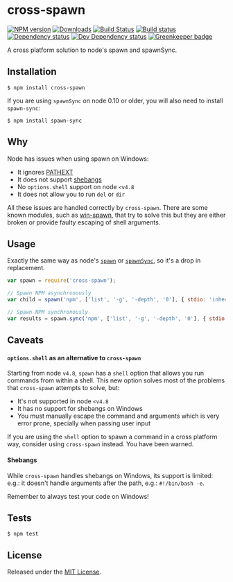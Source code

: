 # cross-spawn

[![NPM version][npm-image]][npm-url] [![Downloads][downloads-image]][npm-url] [![Build Status][travis-image]][travis-url] [![Build status][appveyor-image]][appveyor-url] [![Dependency status][david-dm-image]][david-dm-url] [![Dev Dependency status][david-dm-dev-image]][david-dm-dev-url] [![Greenkeeper badge][greenkeeper-image]][greenkeeper-url]

[npm-url]:https://npmjs.org/package/cross-spawn
[downloads-image]:http://img.shields.io/npm/dm/cross-spawn.svg
[npm-image]:http://img.shields.io/npm/v/cross-spawn.svg
[travis-url]:https://travis-ci.org/IndigoUnited/node-cross-spawn
[travis-image]:http://img.shields.io/travis/IndigoUnited/node-cross-spawn/master.svg
[appveyor-url]:https://ci.appveyor.com/project/satazor/node-cross-spawn
[appveyor-image]:https://img.shields.io/appveyor/ci/satazor/node-cross-spawn/master.svg
[david-dm-url]:https://david-dm.org/IndigoUnited/node-cross-spawn
[david-dm-image]:https://img.shields.io/david/IndigoUnited/node-cross-spawn.svg
[david-dm-dev-url]:https://david-dm.org/IndigoUnited/node-cross-spawn?type=dev
[david-dm-dev-image]:https://img.shields.io/david/dev/IndigoUnited/node-cross-spawn.svg
[greenkeeper-image]:https://badges.greenkeeper.io/IndigoUnited/node-cross-spawn.svg
[greenkeeper-url]:https://greenkeeper.io/

A cross platform solution to node's spawn and spawnSync.


## Installation

`$ npm install cross-spawn`

If you are using `spawnSync` on node 0.10 or older, you will also need to install `spawn-sync`:

`$ npm install spawn-sync`


## Why

Node has issues when using spawn on Windows:

- It ignores [PATHEXT](https://github.com/joyent/node/issues/2318)
- It does not support [shebangs](http://pt.wikipedia.org/wiki/Shebang)
- No `options.shell` support on node `<v4.8`
- It does not allow you to run `del` or `dir`

All these issues are handled correctly by `cross-spawn`.
There are some known modules, such as [win-spawn](https://github.com/ForbesLindesay/win-spawn), that try to solve this but they are either broken or provide faulty escaping of shell arguments.


## Usage

Exactly the same way as node's [`spawn`](https://nodejs.org/api/child_process.html#child_process_child_process_spawn_command_args_options) or [`spawnSync`](https://nodejs.org/api/child_process.html#child_process_child_process_spawnsync_command_args_options), so it's a drop in replacement.


```js
var spawn = require('cross-spawn');

// Spawn NPM asynchronously
var child = spawn('npm', ['list', '-g', '-depth', '0'], { stdio: 'inherit' });

// Spawn NPM synchronously
var results = spawn.sync('npm', ['list', '-g', '-depth', '0'], { stdio: 'inherit' });
```


## Caveats

#### `options.shell` as an alternative to `cross-spawn`

Starting from node `v4.8`, `spawn` has a `shell` option that allows you run commands from within a shell. This new option solves most of the problems that `cross-spawn` attempts to solve, but:

- It's not supported in node `<v4.8`
- It has no support for shebangs on Windows
- You must manually escape the command and arguments which is very error prone, specially when passing user input

If you are using the `shell` option to spawn a command in a cross platform way, consider using `cross-spawn` instead. You have been warned.


#### Shebangs

While `cross-spawn` handles shebangs on Windows, its support is limited: e.g.: it doesn't handle arguments after the path, e.g.: `#!/bin/bash -e`.

Remember to always test your code on Windows!


## Tests

`$ npm test`


## License

Released under the [MIT License](http://www.opensource.org/licenses/mit-license.php).

